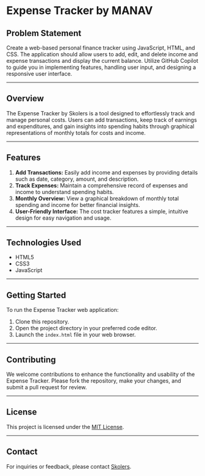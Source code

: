 # Expense Tracker by MANAV

## Problem Statement

Create a web-based personal finance tracker using JavaScript, HTML, and CSS. The application should allow users to add, edit, and delete income and expense transactions and display the current balance. Utilize GitHub Copilot to guide you in implementing features, handling user input, and designing a responsive user interface.

---

## Overview

The Expense Tracker by Skolers is a tool designed to effortlessly track and manage personal costs. Users can add transactions, keep track of earnings and expenditures, and gain insights into spending habits through graphical representations of monthly totals for costs and income.

---

## Features

1. **Add Transactions:** Easily add income and expenses by providing details such as date, category, amount, and description.
2. **Track Expenses:** Maintain a comprehensive record of expenses and income to understand spending habits.
3. **Monthly Overview:** View a graphical breakdown of monthly total spending and income for better financial insights.
4. **User-Friendly Interface:** The cost tracker features a simple, intuitive design for easy navigation and usage.

---

## Technologies Used

- HTML5
- CSS3
- JavaScript

---

## Getting Started

To run the Expense Tracker web application:

1. Clone this repository.
2. Open the project directory in your preferred code editor.
3. Launch the `index.html` file in your web browser.

---

## Contributing

We welcome contributions to enhance the functionality and usability of the Expense Tracker. Please fork the repository, make your changes, and submit a pull request for review.

---

## License

This project is licensed under the [MIT License](LICENSE).

---

## Contact

For inquiries or feedback, please contact [Skolers](https://example.com/contact).

